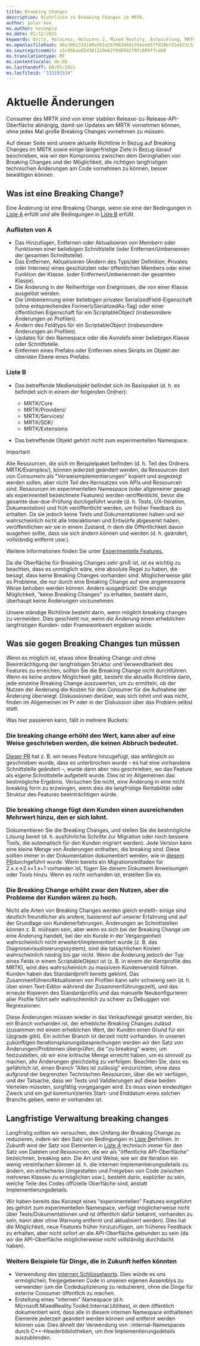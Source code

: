 ```yaml
---
title: Breaking Changes
description: Richtlinie zu Breaking Changes im MRTK.
author: polar-kev
ms.author: kesemple
ms.date: 01/12/2021
keywords: Unity, HoloLens, HoloLens 2, Mixed Reality, Entwicklung, MRTK,
ms.openlocfilehash: 46e3061319140a561d267983d4d170eea937fd28b7d3e833c3382c1e37a70392
ms.sourcegitcommit: a1c086aa83d381129e62f9d8942f0fc889ffcab0
ms.translationtype: MT
ms.contentlocale: de-DE
ms.lasthandoff: 08/05/2021
ms.locfileid: "115191534"
---
```

# <a name="breaking-changes"></a>Aktuelle Änderungen

Consumer des MRTK sind von einer stabilen Release-zu-Release-API-Oberfläche abhängig, damit sie Updates am MRTK vornehmen können, ohne jedes Mal große Breaking Changes vornehmen zu müssen.

Auf dieser Seite wird unsere aktuelle Richtlinie in Bezug auf Breaking Changes im MRTK sowie einige längerfristige Ziele in Bezug darauf beschrieben, wie wir den Kompromiss zwischen dem Geringhalten von Breaking Changes und der Möglichkeit, die richtigen langfristigen technischen Änderungen am Code vornehmen zu können, besser bewältigen können.

## <a name="what-is-a-breaking-change"></a>Was ist eine Breaking Change?

Eine Änderung ist eine Breaking Change, wenn sie eine der Bedingungen in [Liste A](#list-a) erfüllt und alle Bedingungen in [Liste B](#list-b) erfüllt.

### <a name="list-a"></a>Auflisten von A

- Das Hinzufügen, Entfernen oder Aktualisieren von Membern oder Funktionen einer beliebigen Schnittstelle (oder Entfernen/Umbenennen der gesamten Schnittstelle).
- Das Entfernen, Aktualisieren (Ändern des Typs/der Definition, Privates oder Internes) eines geschützten oder öffentlichen Members oder einer Funktion der Klasse. (oder Entfernen/Umbenennen der gesamten Klasse).
- Die Änderung in der Reihenfolge von Ereignissen, die von einer Klasse ausgelöst werden.
- Die Umbenennung einer beliebigen privaten SerializedField-Eigenschaft (ohne entsprechendes FormerlySerializedAs-Tag) oder einer öffentlichen Eigenschaft für ein ScriptableObject (insbesondere Änderungen an Profilen).
- Ändern des Feldtyps für ein ScriptableObject (insbesondere Änderungen an Profilen).
- Updates für den Namespace oder die Asmdefs einer beliebigen Klasse oder Schnittstelle.
- Entfernen eines Prefabs oder Entfernen eines Skripts im Objekt der obersten Ebene eines Prefabs.

### <a name="list-b"></a>Liste B

- Das betreffende Medienobjekt befindet sich im Basispaket (d. h. es befindet sich in einem der folgenden Ordner):

  - MRTK/Core
  - MRTK/Providers/
  - MRTK/Services/
  - MRTK/SDK/
  - MRTK/Extensions

- Das betreffende Objekt gehört nicht zum experimentellen Namespace.

> [!IMPORTANT]
> Alle Ressourcen, die sich im Beispielpaket befinden (d. h. Teil des Ordners MRTK/Examples/), können jederzeit geändert werden, da Ressourcen dort von Consumern als "Verweisimplementierungen" kopiert und angezeigt werden sollen, aber nicht Teil des Kernsatzes von APIs und Ressourcen sind. Ressourcen im experimentellen Namespace (oder allgemeiner gesagt als experimentell bezeichnete Features) werden veröffentlicht, bevor die gesamte due-due-Prüfung durchgeführt wurde (d. h. Tests, UX-Iteration, Dokumentation) und früh veröffentlicht werden, um früher Feedback zu erhalten.  Da sie jedoch keine Tests und Dokumentationen haben und wir wahrscheinlich nicht alle Interaktionen und Entwürfe abgesenkt haben, veröffentlichen wir sie in einem Zustand, in dem die Öffentlichkeit davon ausgehen sollte, dass sie sich ändern können und werden (d. h. geändert, vollständig entfernt usw.).
>
> Weitere Informationen finden Sie unter [Experimentelle Features.](../contributing/experimental-features.md)

Da die Oberfläche für Breaking Changes sehr groß ist, ist es wichtig zu beachten, dass es unmöglich wäre, eine absolute Regel zu haben, die besagt, dass keine Breaking Changes vorhanden sind. Möglicherweise gibt es Probleme, die nur durch eine Breaking Change auf eine angemessene Weise behoben werden können. Anders ausgedrückt: Die einzige Möglichkeit, "keine Breaking Changes" zu erhalten, besteht darin, überhaupt keine Änderungen vorzunehmen.

Unsere ständige Richtlinie besteht darin, wenn möglich breaking changes zu vermeiden. Dies geschieht nur, wenn die Änderung einen erheblichen langfristigen Kunden- oder Frameworkwert ergeben würde.

## <a name="what-to-do-about-breaking-changes"></a>Was sie gegen Breaking Changes tun müssen

Wenn es möglich ist, etwas ohne Breaking Change und ohne Beeinträchtigung der langfristigen Struktur und Verwendbarkeit des Features zu erreichen, sollten Sie die Breaking Change nicht durchführen. Wenn es keine andere Möglichkeit gibt, besteht die aktuelle Richtlinie darin, jede einzelne Breaking Change auszuwerten, um zu ermitteln, ob der Nutzen der Änderung die Kosten für den Consumer für die Aufnahme der Änderung überwiegt. Diskussionen darüber, was sich lohnt und was nicht, finden im Allgemeinen im Pr oder in der Diskussion über das Problem selbst statt.

Was hier passieren kann, fällt in mehrere Buckets:

### <a name="the-breaking-change-adds-value-but-could-be-written-in-a-way-that-isnt-breaking"></a>Die breaking change erhöht den Wert, kann aber auf eine Weise geschrieben werden, die keinen Abbruch bedeutet.

[Dieser PR](https://github.com/microsoft/MixedRealityToolkit-Unity/pull/4882) hat z. B. ein neues Feature hinzugefügt, das anfänglich so geschrieben wurde, dass es unterbrochen wurde – es hat eine vorhandene Schnittstelle geändert –, wurde dann aber neu geschrieben, wo das Feature als eigene Schnittstelle aufgeteilt wurde. Dies ist im Allgemeinen das bestmögliche Ergebnis. Versuchen Sie nicht, eine Änderung in eine nicht breaking form zu erzwingen, wenn dies die langfristige Rentabilität oder Struktur des Features beeinträchtigen würde.

### <a name="the-breaking-change-adds-sufficient-value-to-the-customer-that-its-worth-doing"></a>Die breaking change fügt dem Kunden einen ausreichenden Mehrwert hinzu, den er sich lohnt.

Dokumentieren Sie die Breaking Changes, und stellen Sie die bestmögliche Lösung bereit (d. h. ausführliche Schritte zur Migration oder noch bessere Tools, die automatisch für den Kunden migriert werden). Jede Version kann eine kleine Menge von Änderungen enthalten, die breaking sind. Diese sollten immer in der Dokumentation dokumentiert werden, wie in [diesem PR](https://github.com/microsoft/MixedRealityToolkit-Unity/pull/4858)durchgeführt wurde. Wenn bereits ein Migrationsleitfaden für 2.x.x→2.x+1.x+1 vorhanden ist, fügen Sie diesem Dokument Anweisungen oder Tools hinzu. Wenn es nicht vorhanden ist, erstellen Sie es.

### <a name="the-breaking-change-adds-value-but-the-customer-pain-would-be-too-high"></a>Die Breaking Change erhöht zwar den Nutzen, aber die Probleme der Kunden wären zu hoch.

Nicht alle Arten von Breaking Changes werden gleich erstellt– einige sind deutlich freundlicher als andere, basierend auf unserer Erfahrung und auf der Grundlage von Kundenerfahrungen. Änderungen an Schnittstellen können z. B. mühsam sein, aber wenn es sich bei der Breaking Change um eine Änderung handelt, bei der ein Kunde in der Vergangenheit wahrscheinlich nicht erweitert/implementiert wurde (z. B. das Diagnosevisualisierungssystem), sind die tatsächlichen Kosten wahrscheinlich niedrig bis gar nicht. Wenn die Änderung jedoch der Typ eines Felds in einem ScriptableObject ist (z. B. in einem der Kernprofile des MRTK), wird dies wahrscheinlich zu massivem Kundenverstoß führen. Kunden haben das Standardprofil bereits geklont. Das Zusammenführen/Aktualisieren von Profilen kann sehr schwierig sein (d. h. über einen Text-Editor während der Zusammenführungszeit), und das erneute Kopieren des Standardprofils und das manuelle Neukonfigurieren aller Profile führt sehr wahrscheinlich zu schwer zu Debuggen von Regressionen.

Diese Änderungen müssen wieder in das Verkaufsregal gesetzt werden, bis ein Branch vorhanden ist, der erhebliche Breaking Changes zulässt (zusammen mit einem erheblichen Wert, der Kunden einen Grund für ein Upgrade gibt). Ein solcher Branch ist derzeit nicht vorhanden. In unseren zukünftigen Iterationsplanungsbesprechungen werden wir den Satz von Änderungen/Problemen überprüfen, die "zu breaking" waren, um festzustellen, ob wir eine kritische Menge erreicht haben, um es sinnvoll zu machen, alle Änderungen gleichzeitig zu verfolgen. Beachten Sie, dass es gefährlich ist, einen Branch "Alles ist zulässig" einzurichten, ohne dass aufgrund der begrenzten Technischen Ressourcen, über die wir verfügen, und der Tatsache, dass wir Tests und Validierungen auf diese beiden Verteilen müssten, sorgfältig vorgegangen wird. Es muss einen eindeutigen Zweck und ein gut kommuniziertes Start- und Enddatum eines solchen Branchs geben, wenn er vorhanden ist.

## <a name="long-term-management-of-breaking-changes"></a>Langfristige Verwaltung breaking changes

Langfristig sollten wir versuchen, den Umfang der Breaking Change zu reduzieren, indem wir den Satz von Bedingungen in [Liste B](#list-b)erhöhen. In Zukunft wird der Satz von Elementen in [Liste A](#list-a) technisch immer für den Satz von Dateien und Ressourcen, die wir als "öffentliche API-Oberfläche" bezeichnen, breaking sein. Die Art und Weise, wie wir die Iteration ein wenig vereinfachen können (d. h. die internen Implementierungsdetails zu ändern, ein einfacheres Umgestalten und Freigeben von Code zwischen mehreren Klassen zu ermöglichen usw.), besteht darin, expliziter zu sein, welche Teile des Codes offizielle Oberfläche sind, anstatt Implementierungsdetails.

Wir haben bereits das Konzept eines "experimentellen" Features eingeführt (es gehört zum experimentellen Namespace, verfügt möglicherweise nicht über Tests/Dokumentationen und ist öffentlich dafür bekannt, vorhanden zu sein, kann aber ohne Warnung entfernt und aktualisiert werden). Dies hat die Möglichkeit, neue Features früher hinzuzufügen, um früheres Feedback zu erhalten, aber nicht sofort an die API-Oberfläche gebunden zu sein (da wir die API-Oberfläche möglicherweise nicht vollständig durchdacht haben).

### <a name="other-examples-of-things-that-could-help-in-the-future"></a>Weitere Beispiele für Dinge, die in Zukunft helfen könnten

- Verwendung des [internen Schlüsselworts](/dotnet/csharp/language-reference/keywords/internal).
  Dies würde es uns ermöglichen, freigegebenen Code in unseren eigenen Assemblys zu verwenden (um die Codeduplizierung zu reduzieren), ohne die Dinge für externe Consumer öffentlich zu machen.
- Erstellung eines "internen" Namespace (d.h. Microsoft.MixedReality.Toolkit.Internal.Utilities), in dem öffentlich dokumentiert wird, dass alle in diesem internen Namespace enthaltenen Elemente jederzeit geändert werden können und entfernt werden können usw. Dies ähnelt der Verwendung von ::internal-Namespaces durch C++-Headerbibliotheken, um ihre Implementierungsdetails auszublenden.
